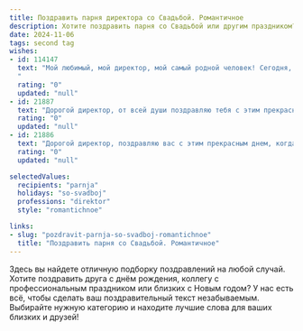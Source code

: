 ```yaml
---
title: Поздравить парня директора со Свадьбой. Романтичное
description: Хотите поздравить парня со Свадьбой или другим праздником? Наш ИИ создаст незабываемое поздравление, а вы обязательно выделитесь среди других.  
date: 2024-11-06
tags: second tag
wishes:
- id: 114147
  text: "Мой любимый, мой директор, мой самый родной человек! Сегодня, в этот прекрасный день,  наша сказка обретает реальные очертания.  Сердце переполняется любовью, глядя на тебя,  и я  счастлива идти по жизни рука об руку с таким замечательным мужчиной.  Пусть наша свадьба станет началом бесконечного счастья,  полного любви,  взаимопонимания и нежности.  Ты – мой идеал, моя опора и моя любовь на всю жизнь. С нашей свадьбой, любимый!
  "
  rating: "0"
  updated: "null"
- id: 21887
  text: "Дорогой директор, от всей души поздравляю тебя с этим прекрасным днем, когда ты и твоя возлюбленная объединяете свои судьбы навеки. Пусть ваша свадьба станет началом новой счастливой главы в вашей жизни, полным романтики, любви и взаимопонимания. Желаю, чтобы каждый день рядом с тобой была та самая, единственная и неповторимая, которая делает твою жизнь полной смысла и радости. Счастья, здоровья и бесконечных романтических вечеров!"
  rating: "0"
  updated: "null"
- id: 21886
  text: "Дорогой директор, поздравляю вас с этим прекрасным днем, когда ваша любовь и преданность обретут официальное воплощение в свадебном торжестве. Пусть ваш союз будет наполнен нежными чувствами, взаимным уважением и поддержкой. Желаю, чтобы каждый день рядом с вами была та самая, единственная и неповторимая, с которой вы готовы делить все радости и трудности жизни. Счастья, здоровья и бесконечных романтических моментов в вашей свадьбе и на всем протяжении совместного пути!"
  rating: "0"
  updated: "null"

selectedValues:
  recipients: "parnja"
  holidays: "so-svadboj"
  professions: "direktor"
  style: "romantichnoe"

links:
- slug: "pozdravit-parnja-so-svadboj-romantichnoe"
  title: "Поздравить парня со Свадьбой. Романтичное"
---
```


Здесь вы найдете отличную подборку поздравлений на любой случай.
Хотите поздравить друга с днём рождения, коллегу с профессиональным праздником или близких с Новым годом? У нас есть всё, чтобы сделать ваш поздравительный текст незабываемым. Выбирайте нужную категорию и находите лучшие слова для ваших близких и друзей!
